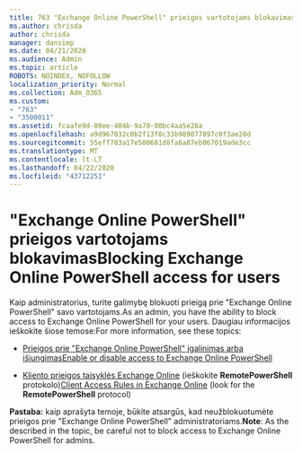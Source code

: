 ```yaml
---
title: 763 "Exchange Online PowerShell" prieigos vartotojams blokavimas
ms.author: chrisda
author: chrisda
manager: dansimp
ms.date: 04/21/2020
ms.audience: Admin
ms.topic: article
ROBOTS: NOINDEX, NOFOLLOW
localization_priority: Normal
ms.collection: Adm_O365
ms.custom:
- "763"
- "3500011"
ms.assetid: fcaafe9d-80ee-404b-9a70-00bc4aa5e28a
ms.openlocfilehash: a9d967032c0b2f13f8c33b989077897c0f3ae20d
ms.sourcegitcommit: 55eff703a17e500681d8fa6a87eb067019ade3cc
ms.translationtype: MT
ms.contentlocale: lt-LT
ms.lasthandoff: 04/22/2020
ms.locfileid: "43712251"
---
```

# <a name="blocking-exchange-online-powershell-access-for-users"></a><span data-ttu-id="d136d-102">"Exchange Online PowerShell" prieigos vartotojams blokavimas</span><span class="sxs-lookup"><span data-stu-id="d136d-102">Blocking Exchange Online PowerShell access for users</span></span>
<span data-ttu-id="d136d-103">Kaip administratorius, turite galimybę blokuoti prieigą prie "Exchange Online PowerShell" savo vartotojams.</span><span class="sxs-lookup"><span data-stu-id="d136d-103">As an admin, you have the ability to block access to Exchange Online PowerShell for your users.</span></span> <span data-ttu-id="d136d-104">Daugiau informacijos ieškokite šiose temose:</span><span class="sxs-lookup"><span data-stu-id="d136d-104">For more information, see these topics:</span></span>

- [<span data-ttu-id="d136d-105">Prieigos prie "Exchange Online PowerShell" įgalinimas arba išjungimas</span><span class="sxs-lookup"><span data-stu-id="d136d-105">Enable or disable access to Exchange Online PowerShell</span></span>](https://docs.microsoft.com/powershell/exchange/exchange-online/disable-access-to-exchange-online-powershell)

- <span data-ttu-id="d136d-106">[Kliento prieigos taisyklės Exchange Online](https://technet.microsoft.com/library/mt842508.aspx) (ieškokite **RemotePowerShell** protokolo)</span><span class="sxs-lookup"><span data-stu-id="d136d-106">[Client Access Rules in Exchange Online](https://technet.microsoft.com/library/mt842508.aspx) (look for the **RemotePowerShell** protocol)</span></span> 

<span data-ttu-id="d136d-107">**Pastaba:** kaip aprašyta temoje, būkite atsargūs, kad neužblokuotumėte prieigos prie "Exchange Online PowerShell" administratoriams.</span><span class="sxs-lookup"><span data-stu-id="d136d-107">**Note**: As the described in the topic, be careful not to block access to Exchange Online PowerShell for admins.</span></span>

